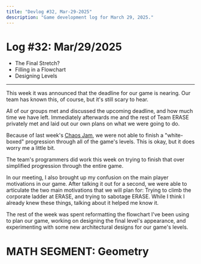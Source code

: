 ```yaml
---
title: "Devlog #32, Mar-29-2025"
description: "Game development log for March 29, 2025."
---
```


# Log <span class="date">#</span>32: <span class="date">Mar/29/2025</span>

<ul>
<li class="summary">The Final Stretch?</li>
<li class="summary">Filling in a Flowchart</li>
<li class="summary">Designing Levels</li>
</ul>

---

This week it was announced that the deadline for our game is nearing. Our team has known this, of course, but it's still scary to hear.

All of our groups met and discussed the upcoming deadline, and how much time we have left. Immediately afterwards me and the rest of Team ERASE privately met and laid out our own plans on what we were going to do.

Because of last week's <a href="/devlog/mar-18-2025" class="inline-link">Chaos Jam</a>, we were not able to finish a "white-boxed" progression through all of the game's levels. This is okay, but it does worry me a little bit.

The team's programmers did work this week on trying to finish that over simplified progression through the entire game.

In our meeting, I also brought up my confusion on the main player motivations in our game. After talking it out for a second, we were able to articulate the two main motivations that we will plan for: Trying to climb the corporate ladder at ERASE, and trying to sabotage ERASE. While I think I already knew these things, talking about it helped me know it.

The rest of the week was spent reformatting the flowchart I've been using to plan our game, working on designing the final level's appearance, and experimenting with some new architectural designs for our game's levels.

<h1>MATH SEGMENT: Geometry</h1>
